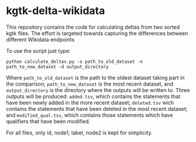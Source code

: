 # kgtk-delta-wikidata
This repository contains the code for calculating  deltas from two sorted kgtk files. The effort is targeted towards capturing the differences between different Wikidata endpoints


To use the script just type:

```
python calculate_deltas.py -o path_to_old_dataset -n path_to_new_dataset -d output_directory
```

Where `path_to_old_dataset` is the path to the oldest dataset taking part in the comparison; `path_to_new_dataset` is the most recent dataset, and `output_directory` is the directory where the outputs will be written to. Three outputs will be produced: `added.tsv`, which contains the statements that have been newly added in the more recent dataset; `deleted.tsv` wich contains the statements that have been deleted in the most recent dataset; and `modified_qual.tsv`, which contains those statements which have qualifiers that have been modified.

For all files, only id, node1, label, node2 is kept for simplicity.